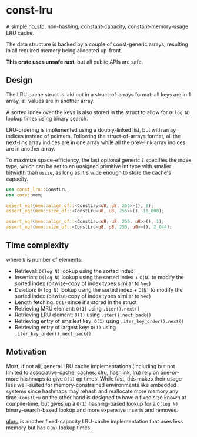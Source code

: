 # const-lru

A simple no_std, non-hashing, constant-capacity, constant-memory-usage LRU cache.

The data structure is backed by a couple of const-generic arrays, resulting in all required memory being allocated up-front.

**This crate uses unsafe rust**, but all public APIs are safe.

## Design

The LRU cache struct is laid out in a struct-of-arrays format: all keys are in 1 array, all values are in another array.

A sorted index over the keys is also stored in the struct to allow for `O(log N)` lookup times using binary search. 

LRU-ordering is implemented using a doubly-linked list, but with array indices instead of pointers. Following the struct-of-arrays format, all the next-link array indices are in one array while all the prev-link array indices are in another array.

To maximize space-efficiency, the last optional generic `I` specifies the index type, which can be set to an unsigned primitive int type with smaller bitwidth than `usize`, as long as it's wide enough to store the cache's capacity.

```rust
use const_lru::ConstLru;
use core::mem;

assert_eq!(mem::align_of::<ConstLru<u8, u8, 255>>(), 8);
assert_eq!(mem::size_of::<ConstLru<u8, u8, 255>>(), 11_000);

assert_eq!(mem::align_of::<ConstLru<u8, u8, 255, u8>>(), 1);
assert_eq!(mem::size_of::<ConstLru<u8, u8, 255, u8>>(), 2_044);
```

## Time complexity

where `N` is number of elements:
- Retrieval: `O(log N)` lookup using the sorted index
- Insertion: `O(log N)` lookup using the sorted index + `O(N)` to modify the sorted index (bitwise-copy of index types similar to `Vec`)
- Deletion: `O(log N)` lookup using the sorted index + `O(N)` to modify the sorted index (bitwise-copy of index types similar to `Vec`)
- Length fetching: `O(1)` since it's stored in the struct
- Retrieving MRU element: `O(1)` using `.iter().next()`
- Retrieving LRU element: `O(1)` using `.iter().next_back()`
- Retrieving entry of smallest key: `O(1)` using `.iter_key_order().next()`
- Retrieving entry of largest key: `O(1)` using `.iter_key_order().next_back()`

## Motivation

Most, if not all, general LRU cache implementations (including but not limited to [associative-cache](https://docs.rs/associative-cache), [caches](https://docs.rs/caches), [clru](https://docs.rs/clru), [hashlink](https://docs.rs/hashlink), [lru](https://docs.rs/lru)) rely on one-or-more hashmaps to give `O(1)` op times. While fast, this makes their usage less well-suited for memory-constrained environments like embedded systems since hashmaps may rehash and reallocate more memory any time. `ConstLru` on the other hand is designed to have a fixed size known at compile-time, but gives up a `O(1)` hashing-based lookup for a `O(log N)` binary-search-based lookup and more expensive inserts and removes.

[uluru](https://docs.rs/uluru) is another fixed-capacity LRU-cache implementation that uses less memory but has `O(n)` lookup times.
